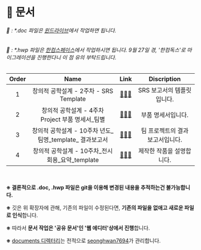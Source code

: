 # 📂 문서

###### 📣 : *.doc 파일은 [윈드라이브](https://www.microsoft.com/ko-kr/microsoft-365/onedrive/online-cloud-storage)에서 작업하면 됩니다.

###### 📣 : *.hwp 파일은 [한컴스페이스](https://space.malangmalang.com/)에서 작업하시면 됩니다. 9월 27일 경, '한컴독스'로 마이그레이션을 진행한다니 이 점 유의 부탁드립니다.

| Order 	|                           Name                          	| Link 	| Discription 	|
|:-----:	|:-------------------------------------------------------:	|:----:	|:-----------:	|
|   1   	|          창의적 공학설계 - 2주차 - SRS Template         	|   [💾💾💾](창의적%20공학설계%20-%202주차%20-%20SRS%20Template.doc)   	|       SRS 보고서의 템플릿입니다.      	|
|   2   	|     창의적 공학설계 - 4주차 Project 부품 명세서_팀별    	|   [💾💾💾](창의적%20공학설계%20-%204주차%20Project%20부품%20명세서_팀별.hwp)   	|       부품 명세서입니다.     	|
|   3   	| 창의적 공학설계 - 10주차 년도_팀명_template_ 결과보고서 	|   [💾💾💾](창의적%20공학설계%20-%2010주차%20년도_팀명_template_%20결과보고서.hwp)   	|       팀 프로젝트의 결과 보고서입니다.      	|
|   4   	|     창의적 공학설계 - 10주차_전시회용_요약_template     	|   [💾💾💾](창의적%20공학설계%20-%2010주차_전시회용_요약_template.hwp)   	|       제작한 작품을 설명합니다.       	|

<br>

**※ 결론적으로 .doc, .hwp 파일은 git을 이용해 변경된 내용을 추적하는건 불가능합니다.**

**※** 깃은 위 확장자에 관해, 기존의 파일이 수정된다면, **기존의 파일을 없애고 새로운 파일로 인식**합니다.

**※** 따라서 **문서 작업은 '공유 문서'인 '웹 에디터'상에서 진행**합니다.

**※** [documents 디렉터리](./)는 전적으로 [seonghwan7694](https://github.com/seonghwan7694)가 관리합니다.
